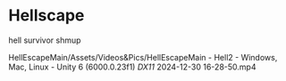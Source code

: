 # Hellscape
 hell survivor shmup

HellEscapeMain/Assets/Videos&Pics/HellEscapeMain - Hell2 - Windows, Mac, Linux - Unity 6 (6000.0.23f1) _DX11_ 2024-12-30 16-28-50.mp4
